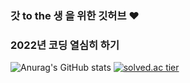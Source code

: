 ### 갓 to the 생 을 위한 깃허브 ❤
### 2022년 코딩 열심히 하기

![Anurag's GitHub stats](https://github-readme-stats.vercel.app/api?username=jmlee119&show_icons=true&theme=vue)
[![solved.ac tier](http://mazassumnida.wtf/api/generate_badge?boj=jimin1001)](https://solved.ac/jimin1001)


<!--
**jmlee119/jmlee119** is a ✨ _special_ ✨ repository because its `README.md` (this file) appears on your GitHub profile.

Here are some ideas to get you started:

- 🔭 I’m currently working on ...
- 🌱 I’m currently learning ...
- 👯 I’m looking to collaborate on ...
- 🤔 I’m looking for help with ...
- 💬 Ask me about ...
- 📫 How to reach me: ...
- 😄 Pronouns: ...
- ⚡ Fun fact: ...
-->
